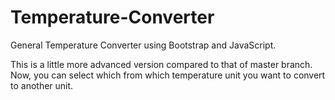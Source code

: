 # Temperature-Converter
General Temperature Converter using Bootstrap and JavaScript.

This is a little more advanced version compared to that of master branch. Now, you can select which from which temperature unit you want to convert to another unit.